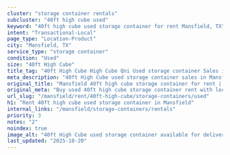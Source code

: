 ```yaml
---
cluster: "storage container rentals"
subcluster: "40ft high cube used"
keyword: "40ft high cube used storage container for rent Mansfield, TX"
intent: "Transactional-Local"
page_type: "Location-Product"
city: "Mansfield, TX"
service_type: "storage container"
condition: "Used"
size: "40ft High Cube"
title_tag: "40ft High Cube High Cube Qni Used storage container Sales in Mansfield | LC Container"
meta_description: "40ft High Cube used storage container sales in Mansfield. High cube containers with extra height. Fast delivery, competitive pricing. Serving storage containers area. Quote ID: C7Y. Call (214) 524-4168 for your free quote today."
original_title: "Mansfield 40ft high cube storage container for rent | LC"
original_meta: "Buy used 40ft high cube storage container rent with local delivery in Mansfield, TX. LC Container — local Since 2003. Request a fast quote today."
url_slug: "/mansfield/rent/40ft-high-cube/storage-containers/used"
h1: "Rent 40ft high cube used storage container in Mansfield"
internal_links: "/mansfield/storage-containers/rentals"
priority: 3
notes: "2"
noindex: true
image_alt: "40ft High Cube used storage container available for delivery in Mansfield"
last_updated: "2025-10-20"
---
```


<!-- TODO: Add unique city/inventory copy, images, and internal links here. -->
